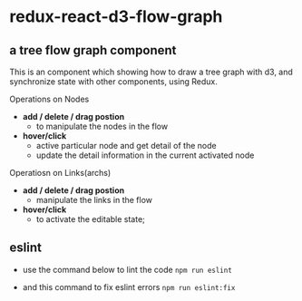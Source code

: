 # redux-react-d3-flow-graph

## a tree flow graph component
This is an component which showing how to draw a tree graph with d3, and synchronize state with other components, using Redux.

Operations on Nodes
* <b>add / delete / drag postion</b>
    * to manipulate the nodes in the flow
* <b>hover/click</b>
    * active particular node and get detail of the node
    * update the detail information in the current activated node

Operatiosn on Links(archs)
* <b>add / delete / drag postion</b>
    * manipulate the links in the flow
* <b>hover/click</b>
    * to activate the editable state;

## eslint 
* use the command below to lint the code
```npm run eslint```

* and this command to fix eslint errors
```npm run eslint:fix```
